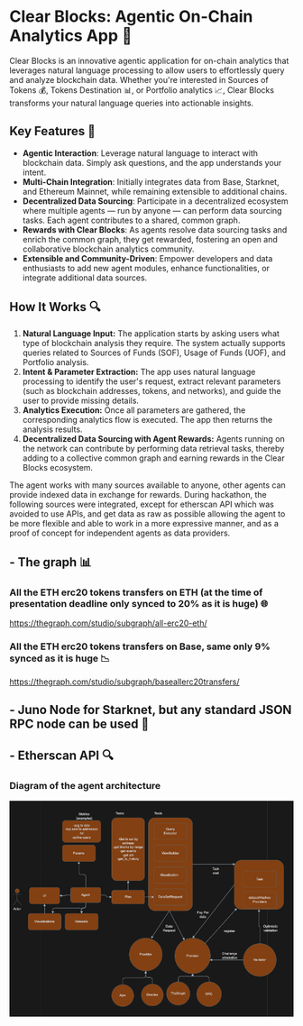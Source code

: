 # Clear Blocks: Agentic On-Chain Analytics App 🚀

Clear Blocks is an innovative agentic application for on-chain analytics that leverages natural language processing to allow users to effortlessly query and analyze blockchain data. Whether you're interested in Sources of Tokens 💰, Tokens Destination 📊, or Portfolio analytics 📈, Clear Blocks transforms your natural language queries into actionable insights.

## Key Features 🌟

- **Agentic Interaction**: Leverage natural language to interact with blockchain data. Simply ask questions, and the app understands your intent.
- **Multi-Chain Integration**: Initially integrates data from Base, Starknet, and Ethereum Mainnet, while remaining extensible to additional chains.
- **Decentralized Data Sourcing**: Participate in a decentralized ecosystem where multiple agents — run by anyone — can perform data sourcing tasks. Each agent contributes to a shared, common graph.
- **Rewards with Clear Blocks**: As agents resolve data sourcing tasks and enrich the common graph, they get rewarded, fostering an open and collaborative blockchain analytics community.
- **Extensible and Community-Driven**: Empower developers and data enthusiasts to add new agent modules, enhance functionalities, or integrate additional data sources.

## How It Works 🔍

1. **Natural Language Input:** The application starts by asking users what type of blockchain analysis they require. The system actually supports queries related to Sources of Funds (SOF), Usage of Funds (UOF), and Portfolio analysis.
2. **Intent & Parameter Extraction:** The app uses natural language processing to identify the user's request, extract relevant parameters (such as blockchain addresses, tokens, and networks), and guide the user to provide missing details.
3. **Analytics Execution:** Once all parameters are gathered, the corresponding analytics flow is executed. The app then returns the analysis results.
4. **Decentralized Data Sourcing with Agent Rewards:** Agents running on the network can contribute by performing data retrieval tasks, thereby adding to a collective common graph and earning rewards in the Clear Blocks ecosystem.

The agent works with many sources available to anyone, other agents can provide indexed data in exchange for rewards. During hackathon, the following sources were integrated, except for etherscan API which was avoided to use APIs, and get data as raw as possible allowing the agent to be more flexible and able to work in a more expressive manner, and as a proof of concept for independent agents as data providers.

## - The graph 📊

### All the ETH erc20 tokens transfers on ETH (at the time of presentation deadline only synced to 20% as it is huge) 🌐
https://thegraph.com/studio/subgraph/all-erc20-eth/

### All the ETH erc20 tokens transfers on Base, same only 9% synced as it is huge 📉
https://thegraph.com/studio/subgraph/baseallerc20transfers/

## - Juno Node for Starknet, but any standard JSON RPC node can be used 🔗

## - Etherscan API 🔍



### Diagram of the agent architecture

![Project Screenshot](./diag.png)
